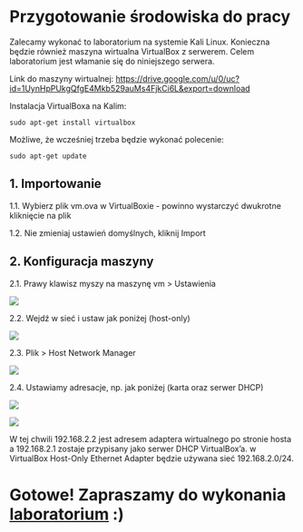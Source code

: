 # Przygotowanie środowiska do pracy

Zalecamy wykonać to laboratorium na systemie Kali Linux. Konieczna będzie również maszyna wirtualna VirtualBox z serwerem. Celem laboratorium jest włamanie się do niniejszego serwera.

Link do maszyny wirtualnej: https://drive.google.com/u/0/uc?id=1UynHpPUkgQfgE4Mkb529auMs4FjkCi6L&export=download

Instalacja VirtualBoxa na Kalim:
```
sudo apt-get install virtualbox
```
Możliwe, że wcześniej trzeba będzie wykonać polecenie:
```
sudo apt-get update
```

## 1. Importowanie
1.1. Wybierz plik vm.ova w VirtualBoxie - powinno wystarczyć dwukrotne kliknięcie na plik

1.2. Nie zmieniaj ustawień domyślnych, kliknij Import

## 2. Konfiguracja maszyny

2.1. Prawy klawisz myszy na maszynę vm > Ustawienia

![](img/maszyna.png)

2.2. Wejdź w sieć i ustaw jak poniżej (host-only)

![](img/siec.png)

2.3. Plik > Host Network Manager

![](img/hnm.png)

2.4. Ustawiamy adresacje, np. jak poniżej (karta oraz serwer DHCP)

![](img/karta.png)

![](img/dhcp.png)

W tej chwili 192.168.2.2 jest adresem adaptera wirtualnego po stronie hosta a 192.168.2.1 zostaje przypisany jako serwer DHCP VirtualBox’a. w VirtualBox Host-Only Ethernet Adapter będzie używana sieć 192.168.2.0/24.

# Gotowe! Zapraszamy do wykonania [laboratorium](https://github.com/tkozl/BAWiM_proj#readme) :)
